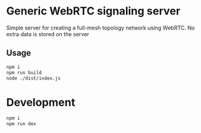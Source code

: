 # Generic WebRTC signaling server

Simple server for creating a full-mesh topology network using WebRTC. No extra data is stored on the server

## Usage

```sh
npm i
npm run build
node ./dist/index.js
```

# Development

```sh
npm i
npm run dev
```
